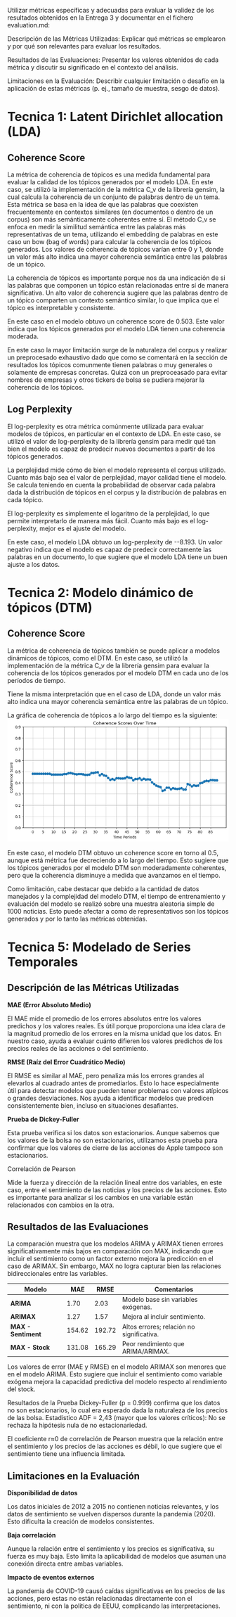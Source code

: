 Utilizar métricas específicas y adecuadas para evaluar la validez de los resultados obtenidos en la Entrega 3 y documentar en el fichero evaluation.md:

Descripción de las Métricas Utilizadas: Explicar qué métricas se emplearon y por qué son relevantes para evaluar los resultados.

Resultados de las Evaluaciones: Presentar los valores obtenidos de cada métrica y discutir su significado en el contexto del análisis.

Limitaciones en la Evaluación: Describir cualquier limitación o desafío en la aplicación de estas métricas (p. ej., tamaño de muestra, sesgo de datos).

# Tecnica 1: Latent Dirichlet allocation (LDA)

## Coherence Score

La métrica de coherencia de tópicos es una medida fundamental para evaluar la calidad de los tópicos generados por el modelo LDA. En este caso, se utilizó la implementación de la métrica C_v de la librería gensim, la cual calcula la coherencia de un conjunto de palabras dentro de un tema. Esta métrica se basa en la idea de que las palabras que coexisten frecuentemente en contextos similares (en documentos o dentro de un corpus) son más semánticamente coherentes entre sí. El método C_v se enfoca en medir la similitud semántica entre las palabras más representativas de un tema, utilizando el embedding de palabras en este caso un bow (bag of words) para calcular la coherencia de los tópicos generados. Los valores de coherencia de tópicos varían entre 0 y 1, donde un valor más alto indica una mayor coherencia semántica entre las palabras de un tópico.

La coherencia de tópicos es importante porque nos da una indicación de si las palabras que componen un tópico están relacionadas entre sí de manera significativa. Un alto valor de coherencia sugiere que las palabras dentro de un tópico comparten un contexto semántico similar, lo que implica que el tópico es interpretable y consistente. 

En este caso en el modelo obtuvo un coherence score de 0.503. Este valor indica que los tópicos generados por el modelo LDA tienen una coherencia moderada.

En este caso la mayor limitación surge de la naturaleza del corpus y realizar un preprocesado exhaustivo dado que como se comentará en la sección de resultados los tópicos comunmente tienen palabras o muy generales o solamente de empresas concretas. Quizá con un preproceasado para evitar nombres de empresas y otros tickers de bolsa se pudiera mejorar la coherencia de los tópicos.

## Log Perplexity

El log-perplexity es otra métrica comúnmente utilizada para evaluar modelos de tópicos, en particular en el contexto de LDA. En este caso, se utilizó el valor de log-perplexity de la librería gensim para medir qué tan bien el modelo es capaz de predecir nuevos documentos a partir de los tópicos generados.

La perplejidad mide cómo de bien el modelo representa el corpus utilizado. Cuanto más bajo sea el valor de perplejidad, mayor calidad tiene el modelo. Se calcula teniendo en cuenta la probabilidad de observar cada palabra dada la distribución de tópicos en el corpus y la distribución de palabras en cada tópico.

El log-perplexity es simplemente el logaritmo de la perplejidad, lo que permite interpretarlo de manera más fácil. Cuanto más bajo es el log-perplexity, mejor es el ajuste del modelo.

En este caso, el modelo LDA obtuvo un log-perplexity de --8.193. Un valor negativo indica que el modelo es capaz de predecir correctamente las palabras en un documento, lo que sugiere que el modelo LDA tiene un buen ajuste a los datos.

# Tecnica 2: Modelo dinámico de tópicos (DTM)

## Coherence Score

La métrica de coherencia de tópicos también se puede aplicar a modelos dinámicos de tópicos, como el DTM. En este caso, se utilizó la implementación de la métrica C_v de la librería gensim para evaluar la coherencia de los tópicos generados por el modelo DTM en cada uno de los períodos de tiempo.

Tiene la misma interpretación que en el caso de LDA, donde un valor más alto indica una mayor coherencia semántica entre las palabras de un tópico.

La gráfica de coherencia de tópicos a lo largo del tiempo es la siguiente:
![Coherence Score DTM](assets/imgs/DTM_Coherences_Overtime_v2.png)

En este caso, el modelo DTM obtuvo un coherence score en torno al 0.5, aunque está métrica fue decreciendo a lo largo del tiempo. Esto sugiere que los tópicos generados por el modelo DTM son moderadamente coherentes, pero que la coherencia disminuye a medida que avanzamos en el tiempo.

Como limitación, cabe destacar que debido a la cantidad de datos manejados y la complejidad del modelo DTM, el tiempo de entrenamiento y evaluación del modelo se realizó sobre una muestra aleatoria simple de 1000 noticias. Esto puede afectar a como de representativos son los tópicos generados y por lo tanto las métricas obtenidas.

# Tecnica 5: Modelado de Series Temporales
## Descripción de las Métricas Utilizadas

**MAE (Error Absoluto Medio)**  

El MAE mide el promedio de los errores absolutos entre los valores predichos y los valores reales. Es útil porque proporciona una idea clara de la magnitud promedio de los errores en la misma unidad que los datos. En nuestro caso, ayuda a evaluar cuánto difieren los valores predichos de los precios reales de las acciones o del sentimiento.

**RMSE (Raíz del Error Cuadrático Medio)**  

El RMSE es similar al MAE, pero penaliza más los errores grandes al elevarlos al cuadrado antes de promediarlos. Esto lo hace especialmente útil para detectar modelos que pueden tener problemas con valores atípicos o grandes desviaciones. Nos ayuda a identificar modelos que predicen consistentemente bien, incluso en situaciones desafiantes.

**Prueba de Dickey-Fuller**  

Esta prueba verifica si los datos son estacionarios. Aunque sabemos que los valores de la bolsa no son estacionarios, utilizamos esta prueba para confirmar que los valores de cierre de las acciones de Apple tampoco son estacionarios.

Correlación de Pearson  

Mide la fuerza y dirección de la relación lineal entre dos variables, en este caso, entre el sentimiento de las noticias y los precios de las acciones. Esto es importante para analizar si los cambios en una variable están relacionados con cambios en la otra.


## Resultados de las Evaluaciones

La comparación muestra que los modelos ARIMA y ARIMAX tienen errores significativamente más bajos en comparación con MAX, indicando que incluir el sentimiento como un factor externo mejora la predicción en el caso de ARIMAX. Sin embargo, MAX no logra capturar bien las relaciones bidireccionales entre las variables.

| **Modelo**           | **MAE**    | **RMSE**  | **Comentarios**                                          |
|----------------------|------------|-----------|----------------------------------------------------------|
| **ARIMA**            | 1.70       | 2.03      | Modelo base sin variables exógenas.                      |
| **ARIMAX**           | 1.27       | 1.57      | Mejora al incluir sentimiento.                           |
| **MAX - Sentiment**  | 154.62     | 192.72    | Altos errores; relación no significativa.                |
| **MAX - Stock**      | 131.08     | 165.29    | Peor rendimiento que ARIMA/ARIMAX.                       |

Los valores de error (MAE y RMSE) en el modelo ARIMAX son menores que en el modelo ARIMA.
Esto sugiere que incluir el sentimiento como variable exógena mejora la capacidad predictiva del modelo respecto al rendimiento del stock.

Resultados de la Prueba Dickey-Fuller (p = 0.999) confirma que los datos no son estacionarios, lo cual era esperado dada la naturaleza de los precios de las bolsa.
Estadístico ADF = 2,43 (mayor que los valores críticos): No se rechaza la hipótesis nula de no estacionariedad.

El coeficiente r≈0 de correlación de Pearson muestra que la relación entre el sentimiento y los precios de las acciones es débil, lo que sugiere que el sentimiento tiene una influencia limitada.


## Limitaciones en la Evaluación

**Disponibilidad de datos**  

Los datos iniciales de 2012 a 2015 no contienen noticias relevantes, y los datos de sentimiento se vuelven dispersos durante la pandemia (2020). Esto dificulta la creación de modelos consistentes.

**Baja correlación**  

Aunque la relación entre el sentimiento y los precios es significativa, su fuerza es muy baja. Esto limita la aplicabilidad de modelos que asuman una conexión directa entre ambas variables.

**Impacto de eventos externos**

La pandemia de COVID-19 causó caídas significativas en los precios de las acciones, pero estas no están relacionadas directamente con el sentimiento, ni con la politica de EEUU, complicando las interpretaciones.
